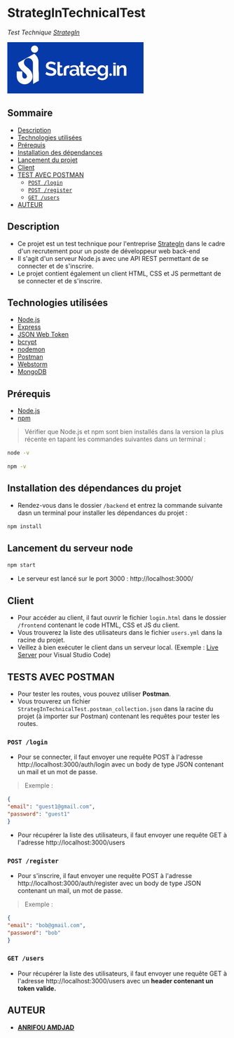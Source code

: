 # StrategInTechnicalTest

*Test Technique [StrategIn](https://strateg.in/)*

![logo](./backend/data/strategIn_logo.png)

## Sommaire

- [Description](#description)
- [Technologies utilisées](#technologies-utilisées)
- [Prérequis](#prérequis)
- [Installation des dépendances](#installation-des-dépendances-du-projet)
- [Lancement du projet](#lancement-du-serveur-node)
- [Client](#client)
- [TEST AVEC POSTMAN](#tests-avec-postman)
  - [`POST /login`](#post-login)
  - [`POST /register`](#post-register)
  - [`GET /users`](#get-users)
- [AUTEUR](#auteur)

## Description

- Ce projet est un test technique pour l'entreprise [StrategIn](https://strateg.in/) dans le cadre d'un recrutement pour un poste de développeur web back-end
- Il s'agit d'un serveur Node.js avec une API REST permettant de se connecter et de s'inscrire.
- Le projet contient également un client HTML, CSS et JS permettant de se connecter et de s'inscrire.

## Technologies utilisées

- [Node.js](https://nodejs.org/en/)
- [Express](https://expressjs.com/)
- [JSON Web Token](https://jwt.io/)
- [bcrypt](https://www.npmjs.com/package/bcrypt)
- [nodemon](https://www.npmjs.com/package/nodemon)
- [Postman](https://www.postman.com/)
- [Webstorm](https://www.jetbrains.com/fr-fr/webstorm/)
- [MongoDB](https://www.mongodb.com/fr)

## Prérequis

- [Node.js](https://nodejs.org/en/)
- [npm](https://www.npmjs.com/)

> Vérifier que Node.js et npm sont bien installés dans la version la plus récente en tapant les commandes suivantes dans un terminal :

```bash
node -v
```
    
```bash
npm -v
```

## Installation des dépendances du projet

- Rendez-vous dans le dossier `/backend` et entrez la commande suivante dasn un terminal pour installer les dépendances du projet :

```bash
npm install
```

## Lancement du serveur node

```bash
npm start
```

- Le serveur est lancé sur le port 3000 : http://localhost:3000/

## Client

- Pour accéder au client, il faut ouvrir le fichier `login.html` dans le dossier `/frontend` contenant le code HTML, CSS et JS du client.
- Vous trouverez la liste des utilisateurs dans le fichier `users.yml` dans la racine du projet.
- Veillez à bien exécuter le client dans un serveur local. (Exemple : [Live Server](https://marketplace.visualstudio.com/items?itemName=ritwickdey.LiveServer) pour Visual Studio Code)

## TESTS AVEC POSTMAN

- Pour tester les routes, vous pouvez utiliser **Postman**.
- Vous trouverez un fichier `StrategInTechnicalTest.postman_collection.json` dans la racine du projet (à importer sur Postman) contenant les requêtes pour tester les routes.

### `POST /login`

- Pour se connecter, il faut envoyer une requête POST à l'adresse http://localhost:3000/auth/login avec un body de type JSON contenant un mail et un mot de passe.

> Exemple :

```json
{
"email": "guest1@gmail.com",
"password": "guest1"
}
```

- Pour récupérer la liste des utilisateurs, il faut envoyer une requête GET à l'adresse http://localhost:3000/users

### `POST /register`

- Pour s'inscrire, il faut envoyer une requête POST à l'adresse http://localhost:3000/auth/register avec un body de type JSON contenant un mail, un mot de passe.

> Exemple :

```json
{
"email": "bob@gmail.com",
"password": "bob"
}
```

### `GET /users`

- Pour récupérer la liste des utilisateurs, il faut envoyer une requête GET à l'adresse http://localhost:3000/users avec un **header contenant un token valide.**


## AUTEUR

- [**ANRIFOU AMDJAD**](https://github.com/Maxiwere45)
